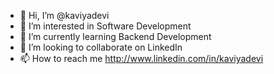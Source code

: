- 👋 Hi, I’m @kaviyadevi
- 👀 I’m interested in Software Development
- 🌱 I’m currently learning Backend Development
- 💞️ I’m looking to collaborate on LinkedIn
- 📫 How to reach me http://www.linkedin.com/in/kaviyadevi

<!---
kaviyadevi64/kaviyadevi64 is a ✨ special ✨ repository because its `README.md` (this file) appears on your GitHub profile.
You can click the Preview link to take a look at your changes.
--->
